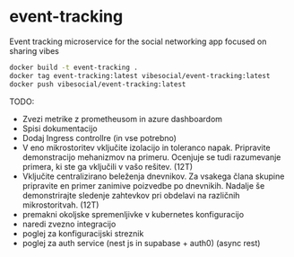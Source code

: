 # event-tracking

Event tracking microservice for the social networking app focused on sharing vibes

```bash
docker build -t event-tracking .
docker tag event-tracking:latest vibesocial/event-tracking:latest
docker push vibesocial/event-tracking:latest
```

TODO:

- Zvezi metrike z prometheusom in azure dashboardom
- Spisi dokumentacijo
- Dodaj Ingress controllre (in vse potrebno)
- V eno mikrostoritev vključite izolacijo in toleranco napak. Pripravite demonstracijo mehanizmov na primeru. Ocenjuje se tudi razumevanje primera, ki ste ga vključili v vašo rešitev. (12T)
- Vključite centralizirano beleženja dnevnikov. Za vsakega člana skupine pripravite en primer zanimive poizvedbe po dnevnikih. Nadalje še demonstrirajte sledenje zahtevkov pri obdelavi na različnih mikrostoritvah. (12T)
- premakni okoljske spremenljivke v kubernetes konfiguracijo
- naredi zvezno integracijo
- poglej za konfiguracijski streznik
- poglej za auth service (nest js in supabase + auth0) (async rest)
